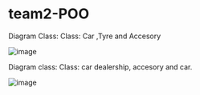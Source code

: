 # team2-POO

Diagram Class:
Class: Car ,Tyre and Accesory 

![image](https://user-images.githubusercontent.com/84427371/122836101-3da4f100-d2b7-11eb-8692-4b5ff6413472.png)

Diagram class: 
Class: car dealership, accesory and car.

![image](https://user-images.githubusercontent.com/84587120/122836066-25cd6d00-d2b7-11eb-983f-7f46ac639134.png)

